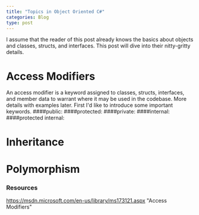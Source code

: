 ```yaml
---
title: "Topics in Object Oriented C#"
categories: Blog
type: post
---
```

I assume that the reader of this post already knows the basics about objects and classes, structs, and interfaces.
This post will dive into their nitty-gritty details.

# Access Modifiers
An access modifier is a keyword assigned to classes, structs, interfaces, and member data to warrant where it may be used in the codebase. More details with examples later. First I'd like to introduce some important keywords.
####public: 
####protected:
####private:
####internal: 
####protected internal:
# Inheritance

# Polymorphism


### Resources
https://msdn.microsoft.com/en-us/library/ms173121.aspx "Access Modifiers"


